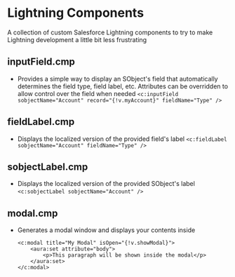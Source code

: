 # Lightning Components
A collection of custom Salesforce Lightning components to try to make Lightning development a little bit less frustrating

## inputField.cmp
* Provides a simple way to display an SObject's field that automatically determines the field type, field label, etc. Attributes can be overridden to allow control over the field when needed
    `<c:inputField sobjectName="Account" record="{!v.myAccount}" fieldName="Type" />`

## fieldLabel.cmp
* Displays the localized version of the provided field's label
    `<c:fieldLabel sobjectName="Account" fieldName="Type" />`
## sobjectLabel.cmp
* Displays the localized version of the provided SObject's label
    `<c:sobjectLabel sobjectName="Account" />`

## modal.cmp
* Generates a modal window and displays your contents inside
    ```
    <c:modal title="My Modal" isOpen="{!v.showModal}">
        <aura:set attribute="body">
            <p>This paragraph will be shown inside the modal</p>
        </aura:set>
    </c:modal>
    ```